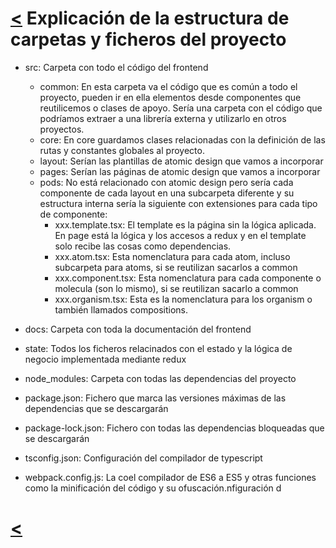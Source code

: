 # [<](../../Readme.md) Explicación de la estructura de carpetas y ficheros del proyecto

- src: Carpeta con todo el código del frontend
    - common: En esta carpeta va el código que es común a todo el proyecto, pueden ir en ella elementos desde componentes que reutilicemos o clases de apoyo. Sería una carpeta con el código que podríamos extraer a una librería externa y utilizarlo en otros proyectos.
    - core: En core guardamos clases relacionadas con la definición de las rutas y constantes globales al proyecto.
    - layout: Serían las plantillas de atomic design que vamos a incorporar
    - pages: Serían las páginas de atomic design que vamos a incorporar
    - pods: No está relacionado con atomic design pero sería cada componente de cada layout en una subcarpeta diferente y su estructura interna sería la siguiente con extensiones para cada tipo de componente:
        - xxx.template.tsx: El template es la página sin la lógica aplicada. En page está la lógica y los accesos a redux y en el template solo recibe las cosas como dependencias.
        - xxx.atom.tsx: Esta nomenclatura para cada atom, incluso subcarpeta para atoms, si se reutilizan sacarlos a common
        - xxx.component.tsx: Esta nomenclatura para cada componente o molecula (son lo mismo), si se reutilizan sacarlo a common
        - xxx.organism.tsx: Esta es la nomenclatura para los organism o también llamados compositions. 

- docs: Carpeta con toda la documentación del frontend
- state: Todos los ficheros relacinados con el estado y la lógica de negocio implementada mediante redux
- node_modules: Carpeta con todas las dependencias del proyecto
- package.json: Fichero que marca las versiones máximas de las dependencias que se descargarán
- package-lock.json: Fichero con todas las dependencias bloqueadas que se descargarán
- tsconfig.json: Configuración del compilador de typescript
- webpack.config.js: La coel compilador de ES6 a ES5 y otras funciones como la minificación del código y su ofuscación.nfiguración d

# [<](../../Readme.md)